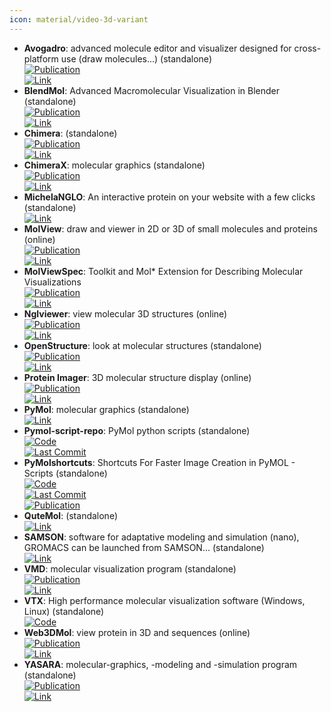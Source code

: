 ```yaml
---
icon: material/video-3d-variant
---
```


- **Avogadro**: advanced molecule editor and visualizer designed for cross-platform use (draw molecules...) (standalone)  
	[![Publication](https://img.shields.io/badge/Publication-Citations:6671-blue?style=for-the-badge&logo=bookstack)](https://doi.org/10.1186/1758-2946-4-17)  
	[![Link](https://img.shields.io/badge/Link-online-brightgreen?style=for-the-badge&logo=cachet&logoColor=65FF8F)](https://avogadro.cc/)  
- **BlendMol**: Advanced Macromolecular Visualization in Blender (standalone)  
	[![Publication](https://img.shields.io/badge/Publication-Citations:30-blue?style=for-the-badge&logo=bookstack)](https://doi.org/10.1093/bioinformatics/bty968)  
	[![Link](https://img.shields.io/badge/Link-offline-red?style=for-the-badge&logo=xamarin&logoColor=red)](http://durrantlab.com/blendmol/)  
- **Chimera**: (standalone)  
	[![Publication](https://img.shields.io/badge/Publication-Citations:37601-blue?style=for-the-badge&logo=bookstack)](https://doi.org/10.1002/jcc.20084)  
	[![Link](https://img.shields.io/badge/Link-online-brightgreen?style=for-the-badge&logo=cachet&logoColor=65FF8F)](https://www.cgl.ucsf.edu/chimera/)  
- **ChimeraX**: molecular graphics (standalone)  
	[![Publication](https://img.shields.io/badge/Publication-Citations:3958-blue?style=for-the-badge&logo=bookstack)](https://doi.org/10.1002/pro.3235)  
	[![Link](https://img.shields.io/badge/Link-online-brightgreen?style=for-the-badge&logo=cachet&logoColor=65FF8F)](https://www.cgl.ucsf.edu/chimerax/)  
- **MichelaNGLO**: An interactive protein on your website with a few clicks (standalone)  
	[![Link](https://img.shields.io/badge/Link-online-brightgreen?style=for-the-badge&logo=cachet&logoColor=65FF8F)](https://michelanglo.sgc.ox.ac.uk/)  
- **MolView**: draw and viewer in 2D or 3D of small molecules and proteins (online)  
	[![Publication](https://img.shields.io/badge/Publication-Citations:84-blue?style=for-the-badge&logo=bookstack)](https://doi.org/10.1016/0263-7855(94)00019-O)  
	[![Link](https://img.shields.io/badge/Link-online-brightgreen?style=for-the-badge&logo=cachet&logoColor=65FF8F)](http://molview.org/)  
- **MolViewSpec**: Toolkit and Mol* Extension for Describing Molecular Visualizations  
	[![Publication](https://img.shields.io/badge/Publication-Citations:2-blue?style=for-the-badge&logo=bookstack)](https://doi.org/10.1002/cpz1.1099)  
	[![Link](https://img.shields.io/badge/Link-online-brightgreen?style=for-the-badge&logo=cachet&logoColor=65FF8F)](https://molstar.org/mol-view-spec/)  
- **Nglviewer**: view molecular 3D structures (online)  
	[![Publication](https://img.shields.io/badge/Publication-Citations:374-blue?style=for-the-badge&logo=bookstack)](https://doi.org/10.1093/nar/gkv402)  
	[![Link](https://img.shields.io/badge/Link-online-brightgreen?style=for-the-badge&logo=cachet&logoColor=65FF8F)](http://nglviewer.org/ngl/)  
- **OpenStructure**: look at molecular structures (standalone)  
	[![Publication](https://img.shields.io/badge/Publication-Citations:93-blue?style=for-the-badge&logo=bookstack)](https://doi.org/10.1107%2FS0907444913007051)  
	[![Link](https://img.shields.io/badge/Link-online-brightgreen?style=for-the-badge&logo=cachet&logoColor=65FF8F)](http://www.openstructure.org/)  
- **Protein Imager**: 3D molecular structure display (online)  
	[![Publication](https://img.shields.io/badge/Publication-Citations:158-blue?style=for-the-badge&logo=bookstack)](https://doi.org/10.1093/bioinformatics/btaa009)  
	[![Link](https://img.shields.io/badge/Link-online-brightgreen?style=for-the-badge&logo=cachet&logoColor=65FF8F)](https://3dproteinimaging.com/protein-imager/)  
- **PyMol**: molecular graphics (standalone)  
	[![Link](https://img.shields.io/badge/Link-online-brightgreen?style=for-the-badge&logo=cachet&logoColor=65FF8F)](https://www.pymol.org/)  
- **Pymol-script-repo**: PyMol python scripts (standalone)  
	[![Code](https://img.shields.io/github/stars/Pymol-Scripts/Pymol-script-repo?style=for-the-badge&logo=github)](https://github.com/Pymol-Scripts/Pymol-script-repo)  
	[![Last Commit](https://img.shields.io/github/last-commit/Pymol-Scripts/Pymol-script-repo?style=for-the-badge&logo=github)](https://github.com/Pymol-Scripts/Pymol-script-repo)  
- **PyMolshortcuts**: Shortcuts For Faster Image Creation in PyMOL - Scripts (standalone)  
	[![Code](https://img.shields.io/github/stars/MooersLab/pymolshortcuts?style=for-the-badge&logo=github)](https://github.com/MooersLab/pymolshortcuts)  
	[![Last Commit](https://img.shields.io/github/last-commit/MooersLab/pymolshortcuts?style=for-the-badge&logo=github)](https://github.com/MooersLab/pymolshortcuts)  
	[![Publication](https://img.shields.io/badge/Publication-Citations:104-blue?style=for-the-badge&logo=bookstack)](https://doi.org/10.1002/pro.3781)  
- **QuteMol**: (standalone)  
	[![Link](https://img.shields.io/badge/Link-online-brightgreen?style=for-the-badge&logo=cachet&logoColor=65FF8F)](http://qutemol.sourceforge.net/)  
- **SAMSON**: software for adaptative modeling and simulation (nano), GROMACS can be launched from SAMSON... (standalone)  
	[![Link](https://img.shields.io/badge/Link-online-brightgreen?style=for-the-badge&logo=cachet&logoColor=65FF8F)](https://www.samson-connect.net/app/main?execution=e1s1)  
- **VMD**: molecular visualization program (standalone)  
	[![Publication](https://img.shields.io/badge/Publication-Citations:49263-blue?style=for-the-badge&logo=bookstack)](https://doi.org/10.1016/0263-7855(96)00018-5)  
	[![Link](https://img.shields.io/badge/Link-online-brightgreen?style=for-the-badge&logo=cachet&logoColor=65FF8F)](http://www.ks.uiuc.edu/Research/vmd/)  
- **VTX**: High performance molecular visualization software (Windows, Linux) (standalone)  
	[![Code](https://img.shields.io/badge/Code)](https://gitlab.com/VTX_mol/VTX)
- **Web3DMol**: view protein in 3D and sequences (online)  
	[![Publication](https://img.shields.io/badge/Publication-Citations:21-blue?style=for-the-badge&logo=bookstack)](https://doi.org/10.1093/nar/gkx383)  
	[![Link](https://img.shields.io/badge/Link-offline-red?style=for-the-badge&logo=xamarin&logoColor=red)](http://web3dmol.net/)  
- **YASARA**: molecular-graphics, -modeling and -simulation program (standalone)  
	[![Publication](https://img.shields.io/badge/Publication-Citations:344-blue?style=for-the-badge&logo=bookstack)](https://doi.org/10.1007/978-1-4939-7366-8_4)  
	[![Link](https://img.shields.io/badge/Link-online-brightgreen?style=for-the-badge&logo=cachet&logoColor=65FF8F)](http://www.yasara.org/)  

